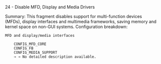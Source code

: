 24 - Disable MFD, Display and Media Drivers

Summary: This fragment disables support for multi-function devices (MFDs), display interfaces and multimedia frameworks, saving memory and kernel space on non-GUI systems.
Configuration breakdown:

    MFD and display/media interfaces

        CONFIG_MFD_CORE
        CONFIG_FB
        CONFIG_MEDIA_SUPPORT
        → → No detailed description available.

